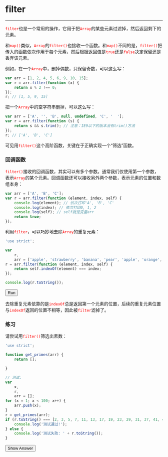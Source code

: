 <link rel="stylesheet" href="../../../../static/css/button.css"/>
<link rel="stylesheet" href="../../../../static/css/console.css"/>

# filter
---

<font color="red"><code>filter</code></font>也是一个常用的操作，它用于把<font color="red"><code>Array</code></font>的某些元素过滤掉，然后返回剩下的元素。

和<font color="red"><code>map()</code></font>类似，<font color="red"><code>Array</code></font>的<font color="red"><code>filter()</code></font>也接收一个函数。和<font color="red"><code>map()</code></font>不同的是，<font color="red"><code>filter()</code></font>把传入的函数依次作用于每个元素，然后根据返回值是<font color="red"><code>true</code></font>还是<font color="red"><code>false</code></font>决定保留还是丢弃该元素。

例如，在一个<font color="red"><code>Array</code></font>中，删掉偶数，只保留奇数，可以这么写：

```javascript
var arr = [1, 2, 4, 5, 6, 9, 10, 15];
var r = arr.filter(function (x) {
    return x % 2 !== 0;
});
r; // [1, 5, 9, 15]
```

把一个<font color="red"><code>Array</code></font>中的空字符串删掉，可以这么写：

```javascript
var arr = ['A', '', 'B', null, undefined, 'C', '  '];
var r = arr.filter(function (s) {
    return s && s.trim(); // 注意：IE9以下的版本没有trim()方法
});
r; // ['A', 'B', 'C']
```
可见用<font color="red"><code>filter()</code></font>这个高阶函数，关键在于正确实现一个“筛选”函数。

### 回调函数
<font color="red"><code>filter()</code></font>接收的回调函数，其实可以有多个参数。通常我们仅使用第一个参数，表示<font color="red"><code>Array</code></font>的某个元素。回调函数还可以接收另外两个参数，表示元素的位置和数组本身：

```javascript
var arr = ['A', 'B', 'C'];
var r = arr.filter(function (element, index, self) {
    console.log(element); // 依次打印'A', 'B', 'C'
    console.log(index); // 依次打印0, 1, 2
    console.log(self); // self就是变量arr
    return true;
});
```

利用<font color="red"><code>filter</code></font>，可以巧妙地去除<font color="red"><code>Array</code></font>的重复元素：

```javascript
'use strict';

var
    r,
    arr = ['apple', 'strawberry', 'banana', 'pear', 'apple', 'orange', 'orange', 'strawberry'];
r = arr.filter(function (element, index, self) {
    return self.indexOf(element) === index;
});

console.log(r.toString());
```

<button class="run" onclick="(() => {
    const element = document.querySelector('p#filter');
    try {
        'use strict';
        var
            r,
            arr = ['apple', 'strawberry', 'banana', 'pear', 'apple', 'orange', 'orange', 'strawberry'];
        r = arr.filter(function (element, index, self) {
            return self.indexOf(element) === index;
        });
        console.log(r.toString());
        element.classList.remove(['consoleError']);
        element.classList.add('consoleLog');
        element.removeAttribute('hidden');
        element.innerHTML = `<label class='consoleLog'>apple,strawberry,banana,pear,orange</label>`;
    } catch (e) {
        element.classList.remove(['consoleLog']);
        element.classList.add('consoleError');
        element.removeAttribute('hidden');
        element.innerHTML = `<label class='consoleError'>${e}</label>`;
    }
})();">Run</button>
<p id="filter" hidden></p>

去除重复元素依靠的是<font color="red"><code>indexOf</code></font>总是返回第一个元素的位置，后续的重复元素位置与<font color="red"><code>indexOf</code></font>返回的位置不相等，因此被<font color="red"><code>filter</code></font>滤掉了。

### 练习
请尝试用<font color="red"><code>filter()</code></font>筛选出素数：

```javascript
'use strict';

function get_primes(arr) {
    return [];

}

// 测试:
var
    x,
    r,
    arr = [];
for (x = 1; x < 100; x++) {
    arr.push(x);
}
r = get_primes(arr);
if (r.toString() === [2, 3, 5, 7, 11, 13, 17, 19, 23, 29, 31, 37, 41, 43, 47, 53, 59, 61, 67, 71, 73, 79, 83, 89, 97].toString()) {
    console.log('测试通过!');
} else {
    console.log('测试失败: ' + r.toString());
}
```

<button class="run" onclick="(() => {
    const answer = `
'use strict';
function get_primes(arr) {
    return arr.filter(((value, index, array) => {
        if (value === 1) {
            return false;
        } else {
            for (let i = 2; i <= Math.sqrt(value); i++) {
                if (value % i === 0) {
                    return false;
                }
            }
            return true;
        }
    }));
}
`;
    alert(answer);
})();">Show Answer</button>
### 
